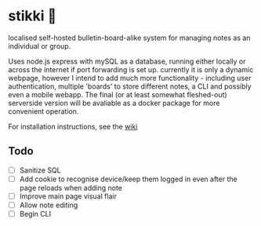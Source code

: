 # stikki 🚧
localised self-hosted bulletin-board-alike system for managing notes as an individual or group.

Uses node.js express with mySQL as a database, running either locally or across the internet if port forwarding is set up.
currently it is only a dynamic webpage, however I intend to add much more functionality - including user authentication, multiple 'boards' to store different notes,
a CLI and possibly even a mobile webapp. The final (or at least somewhat fleshed-out) serverside version will be avaliable as a docker package for more convenient
operation.

For installation instructions, see the [wiki](https://github.com/MightySpaceman/stikki/wiki/Installation-guide)

## Todo
- [ ] Sanitize SQL
- [ ] Add cookie to recognise device/keep them logged in even after the page reloads when adding note
- [ ] Improve main page visual flair
- [ ] Allow note editing
- [ ] Begin CLI

